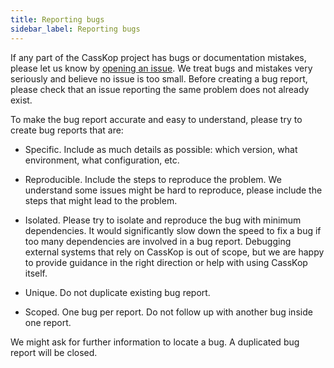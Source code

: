 ```yaml
---
title: Reporting bugs
sidebar_label: Reporting bugs
---
```


If any part of the CassKop project has bugs or documentation mistakes, please let us know by 
[opening an issue](https://github.com/cscetbon/casskop/issues/new). We treat
bugs and mistakes very seriously and believe no issue is too small. Before creating a bug report, please check that an
issue reporting the same problem does not already exist.


To make the bug report accurate and easy to understand, please try to create bug reports that are:

- Specific. Include as much details as possible: which version, what environment, what configuration, etc.

- Reproducible. Include the steps to reproduce the problem. We understand some issues might be hard to reproduce, please
include the steps that might lead to the problem.
- Isolated. Please try to isolate and reproduce the bug with minimum dependencies. It would significantly slow down the
speed to fix a bug if too many dependencies are involved in a bug report. Debugging external systems that rely on
CassKop is out of scope, but we are happy to provide guidance in the right direction or help with using
CassKop itself.
- Unique. Do not duplicate existing bug report.
- Scoped. One bug per report. Do not follow up with another bug inside one report.

We might ask for further information to locate a bug. A duplicated bug report will be closed.